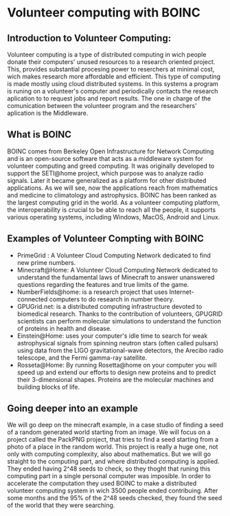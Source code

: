 # Volunteer   computing   with   BOINC
## Introduction to Volunteer Computing:
Volunteer computing is a type of distributed computing in wich people donate their computers' unused resources
to a research oriented project. This, provides substantial procesing power to reserchers at minimal cost, 
wich makes research more affordable and efficient. This type of computing is made mostly using cloud 
distributed systems. In this systems a program is runing on a volunteer's computer and periodically contacts 
the research aplication to to request jobs and report results. The one in charge of the comunication between
the volunteer program and the researchers' aplication is the Middleware.    

## What is BOINC

BOINC comes from Berkeley Open Infrastructure for Network Computing and is an open-source software that acts
as a middleware system for volunteer computing and greed computing. It was originally developed to support 
the SETI@home project, which purpose was to analyze radio signals. Later it became generalized as a platform
for other distributed applications. As we will see, now the applications reach from mathematics and medicine to
climatology and astrophysics. 
BOINC has been ranked as the largest computing grid in the world. As a volunteer computing platform, the
interoperability is crucial to be able to reach all the people, it supports various operating systems, 
including Windows, MacOS, Android and Linux.

## Examples of Volunteer Compting with BOINC

* PrimeGrid : A Volunteer Cloud Computing Network dedicated to find new prime numbers.
* Minecraft@Home: A Volunteer Cloud Computing Network dedicated to understand the fundamental laws of
Minecraft to answer unanswered questions regarding the features and true limits of the game.
* NumberFields@home: is a research project that uses Internet-connected computers to do research in number
theory. 
* GPUGrid.net: is a distributed computing infrastructure devoted to biomedical research. Thanks to the 
contribution of volunteers, GPUGRID scientists can perform molecular simulations to understand the function
of proteins in health and disease.
* Einstein@Home: uses your computer's idle time to search for weak astrophysical signals from spinning 
neutron stars (often called pulsars) using data from the LIGO gravitational-wave detectors, the Arecibo 
radio telescope, and the Fermi gamma-ray satellite.
* Rosseta@Home: By running Rosetta@home on your computer you will speed up and extend our efforts to design 
new proteins and to predict their 3-dimensional shapes. Proteins are the molecular machines and building 
blocks of life. 
## Going deeper into an example
We will go deep on the minecraft example, in a case studio of finding a seed of a random generated world 
starting from an image. We will focus on a project called the PackPNG project, that tries to find a seed 
starting from a photo of a place in the random world. This project is really a huge one, not only with 
computing complexity, also about mathematics. But we will go straight to the computing part, and where 
distributed computing is applied. They ended having 2^48 seeds to check, so they thoght that runing this 
computing part in a single personal computer was imposible. In order to accelerate the computation they 
used BOINC to make a distributed volunteer computing system in wich 3500 people ended contribuing. After 
some months and the 95% of the 2^48 seeds checked, they found the seed of the world that they were 
searching.
